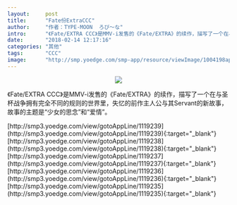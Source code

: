 ```yaml
---
layout:     post
title:      "Fate份ExtraCCC"
author:     "作者：TYPE-MOON  ろび～な"
intro:      "《Fate/EXTRA CCC》是MMV-i发售的《Fate/EXTRA》的续作，描写了一个在与圣杯战争拥有完全不同的规则的世界里，失忆的前作主人公与其Servant的新故事，故事的主题是“少女的思念”和“爱情”。"
date:       "2018-02-14 12:17:16"
categories: "其他"
tags:       "CCC"
image:      "http://smp.yoedge.com/smp-app/resource/viewImage/1004198appline.png"
---
```

<div style="text-align: center">
<p><img src="http://smp.yoedge.com/smp-app/resource/viewImage/1004198appline.png"/></p>
</div>
<p class="post-meta">
<span>《Fate/EXTRA CCC》是MMV-i发售的《Fate/EXTRA》的续作，描写了一个在与圣杯战争拥有完全不同的规则的世界里，失忆的前作主人公与其Servant的新故事，故事的主题是“少女的思念”和“爱情”。</span>
</p>
[http://smp3.yoedge.com/view/gotoAppLine/1119239](http://smp3.yoedge.com/view/gotoAppLine/1119239){:target="_blank"}
[http://smp3.yoedge.com/view/gotoAppLine/1119238](http://smp3.yoedge.com/view/gotoAppLine/1119238){:target="_blank"}
[http://smp3.yoedge.com/view/gotoAppLine/1119237](http://smp3.yoedge.com/view/gotoAppLine/1119237){:target="_blank"}
[http://smp3.yoedge.com/view/gotoAppLine/1119236](http://smp3.yoedge.com/view/gotoAppLine/1119236){:target="_blank"}
[http://smp3.yoedge.com/view/gotoAppLine/1119235](http://smp3.yoedge.com/view/gotoAppLine/1119235){:target="_blank"}


